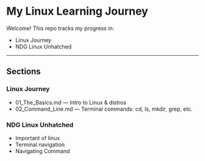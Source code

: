 
#  My Linux Learning Journey

Welcome! This repo tracks my progress in:

-  Linux Journey 
-  NDG Linux Unhatched 

---

##  Sections

### Linux Journey
- 01_The_Basics.md — Intro to Linux & distros
- 02_Command_Line.md — Terminal commands: cd, ls, mkdir, grep, etc.

###  NDG Linux Unhatched
- Important of linux
- Terminal navigation
- Navigating Command

